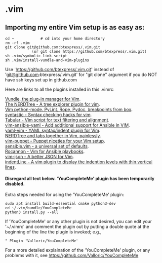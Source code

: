 # .vim

## Importing my entire Vim setup is as easy as:

```
cd ~			# cd into your home directory
rm -rf .vim
git clone git@github.com:btexpress/.vim.git 
			(or git clone https://github.com/btexpress/.vim.git)
sh .vim/symbolic-link-script
sh .vim/install-vundle-and-vim-plugins
```

Use 'https://github.com/btexpress/.vim.git' instead of 'git@github.com:btexpress/.vim.git' for "git clone" argument if you do NOT have ssh keys set up in github.com

Here are links to all the plugins installed in this .vimrc:

[Vundle, the plug-in manager for Vim](https://github.com/VundleVim/Vundle.vim).  
[The NERDTree - A tree explorer plugin for vim](https://github.com/scrooloose/nerdtree).  
[Vim python-mode. PyLint, Rope, Pydoc, breakpoints from box](https://github.com/python-mode/python-mode).  
[syntastic - Syntax checking hacks for vim](https://github.com/vim-syntastic/syntastic).  
[Tabular - Vim script for text filtering and alignment](https://github.com/godlygeek/tabular).  
[vim-ansible-yaml - Add additional support for Ansible in VIM](https://github.com/chase/vim-ansible-yaml).  
[yaml-vim - YAML syntax/indent plugin for Vim](https://github.com/mrk21/yaml-vim).  
[NERDTree and tabs together in Vim, painlessly](https://github.com/jistr/vim-nerdtree-tabs).  
[vim-puppet - Puppet niceties for your Vim setup](https://github.com/rodjek/vim-puppet).  
[sensible.vim - a universal set of defaults](https://github.com/tpope/vim-sensible).  
[Rocannon - Vim for Ansible playbooks](https://github.com/MicahElliott/Rocannon).  
[vim-json - A better JSON for Vim](https://github.com/elzr/vim-json).  
[indentLine - A vim plugin to display the indention levels with thin vertical lines](https://github.com/Yggdroot/indentLine).  


#### Disregard all text below.  'YouCompleteMe' plugin has been temporarily disabled.

Extra steps needed for using the 'YouCompleteMe' plugin:

```
sudo apt install build-essential cmake python3-dev
cd ~/.vim/bundle/YouCompleteMe
python3 install.py --all
```
If 'YouCompleteMe' or any other plugin is not desired, you can edit your '~/.vimrc' and comment the plugin out by putting a double quote at the beginning of the line the plugin is invoked; e.g.,
```
" Plugin 'Valloric/YouCompleteMe'
```

For a more detailed explaination of the 'YouCompleteMe' plugin, or any problems with it, see https://github.com/Valloric/YouCompleteMe
